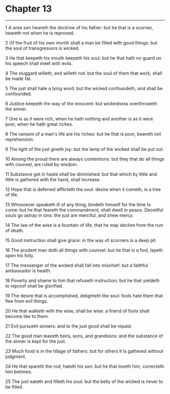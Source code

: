 # Chapter 13

***

1 A wise son heareth the doctrine of his father: but he that is a scorner, heareth not when he is reproved.

2 Of the fruit of his own month shall a man be filled with good things: but the soul of transgressors is wicked.

3 He that keepeth his mouth keepeth his soul: but he that hath no guard on his speech shall meet with evils.

4 The sluggard willeth, and willeth not: but the soul of them that work, shall be made fat.

5 The just shall hate a lying word: but the wicked confoundeth, and shall be confounded.

6 Justice keepeth the way of the innocent: but wickedness overthroweth the sinner.

7 One is as it were rich, when he hath nothing and another is as it were poor, when he hath great riches.

8 The ransom of a man's life are his riches: but he that is poor, beareth not reprehension.

9 The light of the just giveth joy: but the lamp of the wicked shall be put out.

10 Among the proud there are always contentions: but they that do all things with counsel, are ruled by wisdom.

11 Substance got in haste shall be diminished: but that which by little and little is gathered with the hand, shall increase.

12 Hope that is deferred afflicteth the soul: desire when it cometh, is a tree of life.

13 Whosoever speaketh ill of any thing, bindeth himself for the time to come: but he that feareth the commandment, shall dwell in peace. Deceitful souls go astray in sins: the just are merciful, and shew mercy.

14 The law of the wise is a fountain of life, that he may decline from the ruin of death.

15 Good instruction shall give grace: in the way of scorners is a deep pit.

16 The prudent man doth all things with counsel: but he that is a fool, layeth open his folly.

17 The messenger of the wicked shall fall into mischief: but a faithful ambassador is health.

18 Poverty and shame to him that refuseth instruction: but he that yieldeth to reproof shall be glorified.

19 The desire that is accomplished, delighteth the soul: fools hate them that flee from evil things.

20 He that walketh with the wise, shall be wise: a friend of fools shall become like to them.

21 Evil pursueth sinners: and to the just good shall be repaid.

22 The good man leaveth heirs, sons, and grandsons: and the substance of the sinner is kept for the just.

23 Much food is in the tillage of fathers: but for others it is gathered without judgment.

24 He that spareth the rod, hateth his son: but he that loveth him, correcteth him betimes.

25 The just eateth and filleth his soul: but the belly of the wicked is never to be filled.

